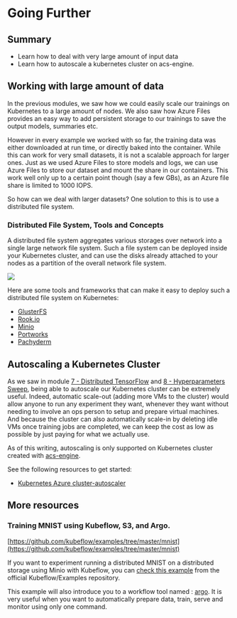 # Going Further

## Summary

* Learn how to deal with very large amount of input data
* Learn how to autoscale a kubernetes cluster on acs-engine.

## Working with large amount of data

In the previous modules, we saw how we could easily scale our trainings on Kubernetes to a large amount of nodes.
We also saw how Azure Files provides an easy way to add persistent storage to our trainings to save the output models, summaries etc.

However in every example we worked with so far, the training data was either downloaded at run time, or directly baked into the container. While this can work for very small datasets, it is not a scalable approach for larger ones.
Just as we used Azure Files to store models and logs, we can use Azure Files to store our dataset and mount the share in our containers. This work well only up to a certain point though (say a few GBs), as an Azure file share is limited to 1000 IOPS.

So how can we deal with larger datasets?
One solution to this is to use a distributed file system.

### Distributed File System, Tools and Concepts

A distributed file system aggregates various storages over network into a single large network file system.
Such a file system can be deployed inside your Kubernetes cluster, and can use the disks already attached to your nodes as a partition of the overall network file system.

![](NFSonAzureConcept.png)

Here are some tools and frameworks that can make it easy to deploy such a distributed file system on Kubernetes:

* [GlusterFS](http://www.gluster.org/)
* [Rook.io](https://rook.io/)
* [Minio](https://www.minio.io)
* [Portworks](https://portworx.com/)
* [Pachyderm](http://pachyderm.io/)

## Autoscaling a Kubernetes Cluster

As we saw in module [7 - Distributed TensorFlow](../7-distributed-tensorflow/) and [8 - Hyperparameters Sweep](../8-hyperparam-sweep), being able to autoscale our Kubernetes cluster can be extremely useful.
Indeed, automatic scale-out (adding more VMs to the cluster) would allow anyone to run any experiment they want, whenever they want without needing to involve an ops person to setup and prepare virtual machines.
And because the cluster can also automatically scale-in by deleting idle VMs once training jobs are completed, we can keep the cost as low as possible by just paying for what we actually use.

As of this writing, autoscaling is only supported on Kubernetes cluster created with [acs-engine](https://github.com/Azure/acs-engine).

See the following resources to get started:

* [Kubernetes Azure cluster-autoscaler](https://github.com/kubernetes/autoscaler/tree/master/cluster-autoscaler/cloudprovider/azure)

## More resources

### Training MNIST using Kubeflow, S3, and Argo.

[https://github.com/kubeflow/examples/tree/master/mnist](https://github.com/kubeflow/examples/tree/master/mnist)

If you want to experiment running a distributed MNIST on a distributed storage using Minio with Kubeflow, you can [check this example](https://github.com/kubeflow/examples/tree/master/mnist) from the official Kubeflow/Examples repository. 

This example will also introduce you to a workflow tool named : [argo](https://github.com/argoproj/argo). It is very useful when you want to automatically prepare data, train, serve and monitor using only one command.